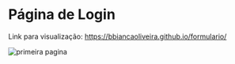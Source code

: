 # Página de Login

Link para visualização:
https://bbiancaoliveira.github.io/formulario/

![primeira pagina](https://github.com/bbiancaoliveira/pageLogin/blob/main/formulario.PNG)

